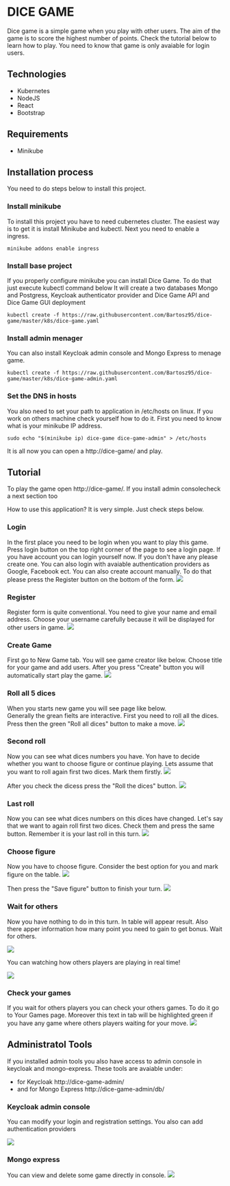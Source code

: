 # DICE GAME
Dice game is a simple game when you play with other users. 
The aim of the game is to score the highest number of points. 
Check the tutorial below to learn how to play. 
You need to know that game is only avaiable for login users.

## Technologies
- Kubernetes
- NodeJS
- React
- Bootstrap

## Requirements
- Minikube

## Installation process
You need to do steps below to install this project.

### Install minikube
To install this project you have to need cubernetes cluster.
The easiest way is to get it is install Minikube and kubectl.
Next you need to enable a ingress.
```
minikube addons enable ingress
```
### Install base project
If you properly configure minikube you can install Dice Game. To do that just execute kubectl command below
It will create a two databases Mongo and Postgress, Keycloak authenticator provider and Dice Game API and Dice Game GUI deployment
```
kubectl create -f https://raw.githubusercontent.com/Bartosz95/dice-game/master/k8s/dice-game.yaml
```
### Install admin menager
You can also install Keycloak admin console and Mongo Express to menage game.
```
kubectl create -f https://raw.githubusercontent.com/Bartosz95/dice-game/master/k8s/dice-game-admin.yaml
```
### Set the DNS in hosts
You also need to set your path to application in /etc/hosts on linux.
If you work on others machine check yourself how to do it.
First you need to know what is your minikube IP address.
```
sudo echo "$(minikube ip) dice-game dice-game-admin" > /etc/hosts
```
It is all now you can open a http://dice-game/ and play.

## Tutorial
To play the game open http://dice-game/. If you install admin consolecheck a next section too

How to use this application? It is very simple. Just check steps below.

### Login
In the first place you need to be login when you want to play this game.
Press login button on the top right corner of the page to see a login page.
If you have account you can login yourself now.
If you don't have any please create one. 
You can also login with avaiable authentication providers as Google, Facebook ect.
You can also create account manually.
To do that please press the Register button on the bottom of the form.
![](gui/public/img/login.png)


### Register
Register form is quite conventional. 
You need to give your name and email address. 
Choose your username carefully because it will be displayed for other users in game.
![](gui/public/img/login.png)


### Create Game
First go to New Game tab. 
You will see game creator like below. 
Choose title for your game and add users. 
After you press "Create" button you will automatically start play the game.
![](gui/public/img/create1.png)

### Roll all 5 dices
When you starts new game you will see page like below.  
Generally the grean fielts are interactive.
First you need to roll all the dices.
Press then the green "Roll all dices" button to make a move.
![](gui/public/img/tom0.png)


### Second roll
Now you can see what dices numbers you have. 
Yon have to decide whether you want to choose figure or continue playing.
Lets assume that you want to roll again first two dices.
Mark them firstly.
![](gui/public/img/tom1.png)

After you check the dicess press the "Roll the dices" button.
![](gui/public/img/tom2.png)


### Last roll
Now you can see what dices numbers on this dices have changed.
Let's say that we want to again roll first two dices. 
Check them and press the same button.
Remember it is your last roll in this turn.
![](gui/public/img/tom3.png)


### Choose figure
Now you have to choose figure. 
Consider the best option for you and mark figure on the table.
![](gui/public/img/choose0.png)

Then press the "Save figure" button to finish your turn. 
![](gui/public/img/choose1.png)


### Wait for others
Now you have nothing to do in this turn.
In table will appear result. 
Also there apper information how many point you need to gain to get bonus.
Wait for others. 

![](gui/public/img/jerry0.png)

You can watching how others players are playing in real time! 

![](gui/public/img/jerry1.png)

### Check your games
If you wait for others players you can check your others games.
To do it go to Your Games page.
Moreover this text in tab will be highlighted green if you have any game where others players waiting for your move.
![](gui/public/img/games.png)


## Administratol Tools
If you installed admin tools you also have access to admin console in keycloak and mongo-express. These tools are avaiable under:

- for Keycloak http://dice-game-admin/
- and for Mongo Express http://dice-game-admin/db/
### Keycloak admin console
You can modify your login and registration settings. You also can add authentication providers 

![](gui/public/img/ckey.png)


### Mongo express
You can view and delete some game directly in console.
![](gui/public/img/mongo.png)